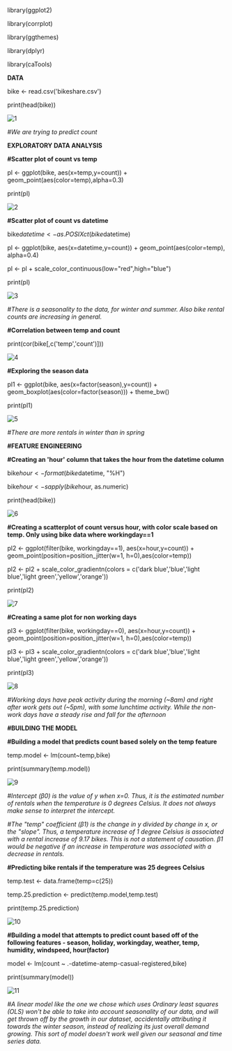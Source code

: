 library(ggplot2)

library(corrplot)

library(ggthemes)

library(dplyr)

library(caTools)

**DATA**

bike <- read.csv('bikeshare.csv')

print(head(bike))

![1](https://user-images.githubusercontent.com/97744709/212746134-19160522-3052-48bb-aca2-738adc58dbe8.jpg)

_#We are trying to predict count_

**EXPLORATORY DATA ANALYSIS**

**#Scatter plot of count vs temp**

pl <- ggplot(bike, aes(x=temp,y=count)) + geom_point(aes(color=temp),alpha=0.3)

print(pl)

![2](https://user-images.githubusercontent.com/97744709/212746594-149f5308-0286-442a-9d3a-a8d899aa558c.jpg)

**#Scatter plot of count vs datetime**

bike$datetime <- as.POSIXct(bike$datetime)

pl <- ggplot(bike, aes(x=datetime,y=count)) + geom_point(aes(color=temp), alpha=0.4)

pl <- pl + scale_color_continuous(low="red",high="blue")

print(pl)

![3](https://user-images.githubusercontent.com/97744709/212747141-9738e69e-33c6-4753-899a-340799dbf8dd.jpg)

_#There is a seasonality to the data, for winter and summer. Also bike rental counts are increasing in general._

**#Correlation between temp and count**

print(cor(bike[,c('temp','count')]))

![4](https://user-images.githubusercontent.com/97744709/212747913-fa8c3065-98c2-4368-945a-1e8996dee7a6.jpg)

**#Exploring the season data**

pl1 <- ggplot(bike, aes(x=factor(season),y=count)) + geom_boxplot(aes(color=factor(season))) + theme_bw()

print(pl1)

![5](https://user-images.githubusercontent.com/97744709/212748554-a8be4d27-d247-4a2c-b55e-4ac673bb8fdc.jpg)

_#There are more rentals in winter than in spring_

**#FEATURE ENGINEERING**

**#Creating an 'hour' column that takes the hour from the datetime column**

bike$hour <- format(bike$datetime, "%H")

bike$hour <- sapply(bike$hour, as.numeric)

print(head(bike))

![6](https://user-images.githubusercontent.com/97744709/212749066-f7cc5180-5670-4a34-bfac-34fb338f4403.jpg)

**#Creating a scatterplot of count versus hour, with color scale based on temp. Only using bike data where workingday==1**

pl2 <- ggplot(filter(bike, workingday==1), aes(x=hour,y=count)) + geom_point(position=position_jitter(w=1, h=0),aes(color=temp))

pl2 <- pl2 + scale_color_gradientn(colors = c('dark blue','blue','light blue','light green','yellow','orange'))

print(pl2)

![7](https://user-images.githubusercontent.com/97744709/212750393-f13a63da-f7e1-4be0-91f3-a9f9ee307dc5.jpg)

**#Creating a same plot for non working days**

pl3 <- ggplot(filter(bike, workingday==0), aes(x=hour,y=count)) + geom_point(position=position_jitter(w=1, h=0),aes(color=temp))

pl3 <- pl3 + scale_color_gradientn(colors = c('dark blue','blue','light blue','light green','yellow','orange'))

print(pl3)

![8](https://user-images.githubusercontent.com/97744709/212750727-38fb4159-8499-4115-8877-48e4d7c3ac79.jpg)

_#Working days have peak activity during the morning (~8am) and right after work gets out (~5pm), with some lunchtime activity. While the non-work days have a steady rise and fall for the afternoon_

**#BUILDING THE MODEL**

**#Building a model that predicts count based solely on the temp feature**

temp.model <- lm(count~temp,bike)

print(summary(temp.model))

![9](https://user-images.githubusercontent.com/97744709/212751262-453d1fcd-dcbb-49fa-b966-499219033a95.jpg)

_#Intercept (β0) is the value of y when x=0. Thus, it is the estimated number of rentals when the temperature is 0 degrees Celsius. It does not always make sense to interpret the intercept._

_#The "temp" coefficient (β1) is the change in y divided by change in x, or the "slope". Thus, a temperature increase of 1 degree Celsius is associated with a rental increase of 9.17 bikes. This is not a statement of causation. β1 would be negative if an increase in temperature was associated with a decrease in rentals._

**#Predicting bike rentals if the temperature was 25 degrees Celsius**

temp.test <- data.frame(temp=c(25))

temp.25.prediction <- predict(temp.model,temp.test)

print(temp.25.prediction)

![10](https://user-images.githubusercontent.com/97744709/212751604-65ca86da-15e2-486b-818e-c03c8d2e0cf7.jpg)

**#Building a model that attempts to predict count based off of the following features - season, holiday, workingday, weather, temp, humidity, windspeed, hour(factor)**

model <- lm(count ~ .-datetime-atemp-casual-registered,bike)

print(summary(model))

![11](https://user-images.githubusercontent.com/97744709/212871283-ea25d5b9-150a-4da1-bc0a-1f352f11723f.jpg)

_#A linear model like the one we chose which uses Ordinary least squares (OLS) won't be able to take into account seasonality of our data, and will get thrown off by the growth in our dataset, accidentally attributing it towards the winter season, instead of realizing its just overall demand growing. This sort of model doesn't work well given our seasonal and time series data._
